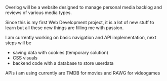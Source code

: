 Overlog will be a website designed to manage personal media backlog and reviews of various media types. 

Since this is my first Web Development project, it is a lot of new stuff to learn but all these new things are filling me with passion. 

I am currently working on basic navigation and API implementation, next steps will be
- saving data with cookies (temporary solution)
- CSS visuals
- backend code with a database to store userdata

APIs i am using currently are TMDB for movies and RAWG for videogames
